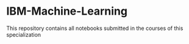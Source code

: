 # IBM-Machine-Learning
This repository contains all notebooks submitted in the courses of this specialization
